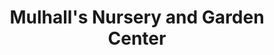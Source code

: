 ---
title: "Mulhall's Nursery and Garden Center"
url: /omaha/mulhalls-nursery-and-garden-center/
shop: Garten-Center
---